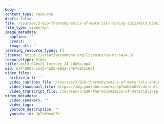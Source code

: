 ```yaml
---
body: ''
content_type: resource
draft: false
file: /courses/3-020-thermodynamics-of-materials-spring-2021/mit3_020s21_lecture_24_1080p_360p_16_9.mp4
file_type: video/mp4
image_metadata:
  caption: ''
  credit: ''
  image-alt: ''
learning_resource_types: []
license: https://creativecommons.org/licenses/by-nc-sa/4.0/
resourcetype: Video
title: mit3_020s21_lecture_24_1080p.mp4
uid: 6af40807-15cb-4a20-b8a2-746758b1c6df
video_files:
  archive_url: ''
  video_captions_file: /courses/3-020-thermodynamics-of-materials-spring-2021/18D31d-QOf8YrMoO49uaoK3QJv2Jq1M0G_transcript.webvtt
  video_thumbnail_file: https://img.youtube.com/vi/Jp7sWNoeO3Y/default.jpg
  video_transcript_file: /courses/3-020-thermodynamics-of-materials-spring-2021/18D31d-QOf8YrMoO49uaoK3QJv2Jq1M0G_transcript.pdf
video_metadata:
  video_speakers: ''
  video_tags: ''
  youtube_description: ''
  youtube_id: Jp7sWNoeO3Y
---
```

